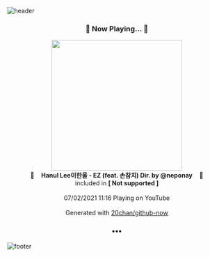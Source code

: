 ![header](https://capsule-render.vercel.app/api?type=wave&height=170&section=header&text=Hi.%20I'm%20SHIFT&fontColor=090707&fontAlignX=45&fontAlignY=65&fontSize=100)

<h3 align="center">🎵 Now Playing... 🎵</h3>
<p align="center">
  <a href="https://www.youtube.com/channel/UCkWQFXmGKcsMNl4cdtK_9iQ">
    <img width="300" src="https://yt3.ggpht.com/ytc/AKedOLSJeSQhXuFSsly7sCC-gbY4dl9_N27xPDQRQVs5OQ=s48-c-k-c0x00ffffff-no-rj-mo">
  </a>
  <br>
  🎵&nbsp&nbsp&nbsp <b>Hanul Lee이한울 - EZ (feat. 손참치) Dir. by @neponay</b> &nbsp&nbsp&nbsp🎵
  <br>
  included in <b>[ Not supported ]</b>
  
  <br />
  <br />
  07/02/2021 11:16 Playing on YouTube
  <br />
  <br />
  Generated with <a href="https://github.com/20chan/github-now">20chan/github-now</a>
</p>

<h3 align="center">•••</h3>

![footer](https://capsule-render.vercel.app/api?type=wave&height=150&section=footer)
